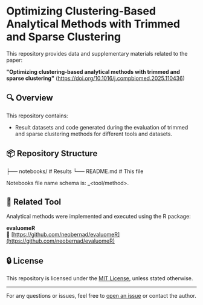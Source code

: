 # Optimizing Clustering-Based Analytical Methods with Trimmed and Sparse Clustering

This repository provides data and supplementary materials related to the paper:

**"Optimizing clustering-based analytical methods with trimmed and sparse clustering"** (https://doi.org/10.1016/j.compbiomed.2025.110436)

## 🔍 Overview

This repository contains:
- Result datasets and code generated during the evaluation of trimmed and sparse clustering methods for different tools and datasets.

## 📦 Repository Structure
├── notebooks/ # Results
└── README.md # This file

Notebooks file name schema is: <dataset>_<tool/method>.

## 📂 Related Tool

Analytical methods were implemented and executed using the R package:

**evaluomeR**  
🔗 [https://github.com/neobernad/evaluomeR](https://github.com/neobernad/evaluomeR)

## 🔒 License

This repository is licensed under the [MIT License](LICENSE), unless stated otherwise.

---

For any questions or issues, feel free to [open an issue](https://github.com/neobernad/evaluomeR/issues) or contact the author.
